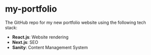 # my-portfolio

The GitHub repo for my new portfolio website using the following tech stack:

* **React.js**: Website rendering
* **Next.js**: SEO
* **Sanity**: Content Management System
